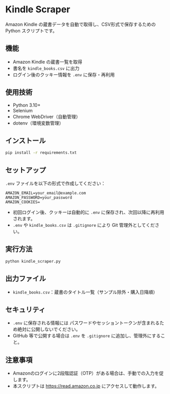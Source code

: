 # Kindle Scraper

Amazon Kindle の蔵書データを自動で取得し、CSV形式で保存するための Python スクリプトです。

## 機能
- Amazon Kindle の蔵書一覧を取得
- 書名を `kindle_books.csv` に出力
- ログイン後のクッキー情報を `.env` に保存・再利用

## 使用技術
- Python 3.10+
- Selenium
- Chrome WebDriver（自動管理）
- dotenv（環境変数管理）

## インストール

```bash
pip install -r requirements.txt
```

## セットアップ

`.env` ファイルを以下の形式で作成してください：

```env
AMAZON_EMAIL=your_email@example.com
AMAZON_PASSWORD=your_password
AMAZON_COOKIES=
```

- 初回ログイン後、クッキーは自動的に `.env` に保存され、次回以降に再利用されます。
- `.env` や `kindle_books.csv` は `.gitignore` により Git 管理外としてください。

## 実行方法

```bash
python kindle_scraper.py
```

## 出力ファイル
- `kindle_books.csv`：蔵書のタイトル一覧（サンプル除外・購入日降順）

## セキュリティ
- `.env` に保存される情報には パスワードやセッショントークンが含まれるため絶対に公開しないでください。
- GitHub 等で公開する場合は `.env` を `.gitignore` に追加し、管理外にすること。

## 注意事項
- Amazonのログインに2段階認証（OTP）がある場合は、手動での入力を促します。
- 本スクリプトは https://read.amazon.co.jp にアクセスして動作します。
